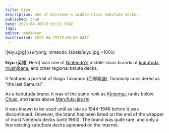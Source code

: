 ```yaml
---
title: Eiyu
description: One of Nintendo's middle-class kabufuda decks.
published: true
date: 2023-04-30T13:19:21.389Z
tags: 
editor: markdown
dateCreated: 2023-04-29T15:06:08.641Z
---
```


![eiyu.jpg](/suryong_nintendo_labels/eiyu.jpg =100x)

**Eiyu** (英雄, Hero) was one of [Nintendo's](/en/hanafuda/manufacturers/nintendo) middle-class brands of [kabufuda](/en/kabufuda), [mushibana](/en/hanafuda/patterns/mushibana), and other regional karuta decks.
  
It features a portrait of Saigo Takamori (西郷隆盛), famously considered as "the last Samurai".
 
As a kabufuda brand, it was of the same rank as [Kintengu](/en/hanafuda/manufacturers/nintendo/kintengu), ranks below [Chujo](/en/hanafuda/manufacturers/nintendo/chujo), and ranks above [Marufuku jirushi](/en/hanafuda/manufacturers/nintendo/marufuku_jirushi).

It was known to be used until as late as 1944-1946 before it was discontinued. However, the brand has been listed on the end of the wrapper of most Nintendo decks (until 1963).  The brand was quite rare, and only a few existing kabufuda decks appeared on the internet.